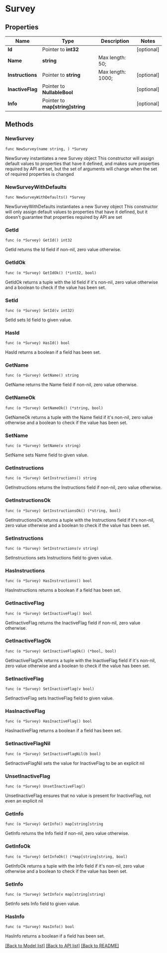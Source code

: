 # Survey

## Properties

Name | Type | Description | Notes
------------ | ------------- | ------------- | -------------
**Id** | Pointer to **int32** |  | [optional] 
**Name** | **string** |  Max length: 50; | 
**Instructions** | Pointer to **string** |  Max length: 1000; | [optional] 
**InactiveFlag** | Pointer to **NullableBool** |  | [optional] 
**Info** | Pointer to **map[string]string** |  | [optional] 

## Methods

### NewSurvey

`func NewSurvey(name string, ) *Survey`

NewSurvey instantiates a new Survey object
This constructor will assign default values to properties that have it defined,
and makes sure properties required by API are set, but the set of arguments
will change when the set of required properties is changed

### NewSurveyWithDefaults

`func NewSurveyWithDefaults() *Survey`

NewSurveyWithDefaults instantiates a new Survey object
This constructor will only assign default values to properties that have it defined,
but it doesn't guarantee that properties required by API are set

### GetId

`func (o *Survey) GetId() int32`

GetId returns the Id field if non-nil, zero value otherwise.

### GetIdOk

`func (o *Survey) GetIdOk() (*int32, bool)`

GetIdOk returns a tuple with the Id field if it's non-nil, zero value otherwise
and a boolean to check if the value has been set.

### SetId

`func (o *Survey) SetId(v int32)`

SetId sets Id field to given value.

### HasId

`func (o *Survey) HasId() bool`

HasId returns a boolean if a field has been set.

### GetName

`func (o *Survey) GetName() string`

GetName returns the Name field if non-nil, zero value otherwise.

### GetNameOk

`func (o *Survey) GetNameOk() (*string, bool)`

GetNameOk returns a tuple with the Name field if it's non-nil, zero value otherwise
and a boolean to check if the value has been set.

### SetName

`func (o *Survey) SetName(v string)`

SetName sets Name field to given value.


### GetInstructions

`func (o *Survey) GetInstructions() string`

GetInstructions returns the Instructions field if non-nil, zero value otherwise.

### GetInstructionsOk

`func (o *Survey) GetInstructionsOk() (*string, bool)`

GetInstructionsOk returns a tuple with the Instructions field if it's non-nil, zero value otherwise
and a boolean to check if the value has been set.

### SetInstructions

`func (o *Survey) SetInstructions(v string)`

SetInstructions sets Instructions field to given value.

### HasInstructions

`func (o *Survey) HasInstructions() bool`

HasInstructions returns a boolean if a field has been set.

### GetInactiveFlag

`func (o *Survey) GetInactiveFlag() bool`

GetInactiveFlag returns the InactiveFlag field if non-nil, zero value otherwise.

### GetInactiveFlagOk

`func (o *Survey) GetInactiveFlagOk() (*bool, bool)`

GetInactiveFlagOk returns a tuple with the InactiveFlag field if it's non-nil, zero value otherwise
and a boolean to check if the value has been set.

### SetInactiveFlag

`func (o *Survey) SetInactiveFlag(v bool)`

SetInactiveFlag sets InactiveFlag field to given value.

### HasInactiveFlag

`func (o *Survey) HasInactiveFlag() bool`

HasInactiveFlag returns a boolean if a field has been set.

### SetInactiveFlagNil

`func (o *Survey) SetInactiveFlagNil(b bool)`

 SetInactiveFlagNil sets the value for InactiveFlag to be an explicit nil

### UnsetInactiveFlag
`func (o *Survey) UnsetInactiveFlag()`

UnsetInactiveFlag ensures that no value is present for InactiveFlag, not even an explicit nil
### GetInfo

`func (o *Survey) GetInfo() map[string]string`

GetInfo returns the Info field if non-nil, zero value otherwise.

### GetInfoOk

`func (o *Survey) GetInfoOk() (*map[string]string, bool)`

GetInfoOk returns a tuple with the Info field if it's non-nil, zero value otherwise
and a boolean to check if the value has been set.

### SetInfo

`func (o *Survey) SetInfo(v map[string]string)`

SetInfo sets Info field to given value.

### HasInfo

`func (o *Survey) HasInfo() bool`

HasInfo returns a boolean if a field has been set.


[[Back to Model list]](../README.md#documentation-for-models) [[Back to API list]](../README.md#documentation-for-api-endpoints) [[Back to README]](../README.md)


